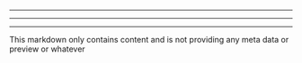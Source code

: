 -----
-----
-----
This markdown only contains content and is not providing any meta data or preview or whatever